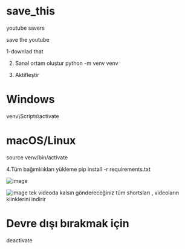 # save_this
youtube savers



save the youtube 



1-downlad that



2. Sanal ortam oluştur
python -m venv venv

3. Aktifleştir
# Windows
venv\Scripts\activate
# macOS/Linux
source venv/bin/activate

4.Tüm bağımlılıkları yükleme
pip install -r requirements.txt

![image](https://github.com/user-attachments/assets/05ddae2f-6c41-4145-a34c-842829ace948)

![image](https://github.com/user-attachments/assets/55e4a494-61ee-4db3-b1ed-8e1d71d5cb95)
tek videoda kalsın göndereceğiniz tüm shortsları , videoların klinklerini indirir
# Devre dışı bırakmak için
deactivate
